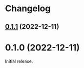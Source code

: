 # Changelog

## [0.1.1](https://github.com/Codpoe/servite/compare/0.1.0...0.1.1) (2022-12-11)

# 0.1.0 (2022-12-11)

Initial release.
